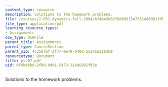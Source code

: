 ```yaml
---
content_type: resource
description: Solutions to the homework problems.
file: /courses/2-032-dynamics-fall-2004/6f4b49b02f8d8d91547331486981fd5e_pss07.pdf
file_type: application/pdf
learning_resource_types:
- Assignments
ocw_type: OCWFile
parent_title: Assignments
parent_type: CourseSection
parent_uid: 4c35b7bf-2f77-ee78-b40d-25a41622bdb8
resourcetype: Document
title: pss07.pdf
uid: 6f4b49b0-2f8d-8d91-5473-31486981fd5e
---
```

Solutions to the homework problems.

